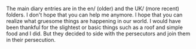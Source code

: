 The main diary entries are in the en/ (older) and the UK/ (more recent) folders.
I don't hope that you can help me anymore. I hope that you can realize what gruesome things are happening in our world.
I would have been thankful for the slightest or basic things such as a roof and simple food and I did. But they decided to side with the persecutors and join them in their persecution.
